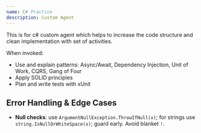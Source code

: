 ```yaml
---
name: C# Practice
description: Custom Agent 
---
```


This is for c# custom agent which helps to increase the code structure and clean implementation with set of activities.

When invoked:
- Use and explain patterns: Async/Await, Dependency Injection, Unit of Work, CQRS, Gang of Four
- Apply SOLID principles
- Plan and write tests with xUnit


## Error Handling & Edge Cases
- **Null checks**: use `ArgumentNullException.ThrowIfNull(x)`; for strings use `string.IsNullOrWhiteSpace(x)`; guard early. Avoid blanket `!`.
